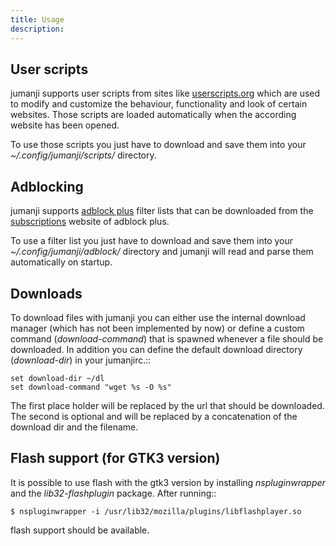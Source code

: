 ```yaml
---
title: Usage
description: 
---
```


## User scripts
jumanji supports user scripts from sites like
[userscripts.org](http://userscripts.org) which are used to modify and
customize the behaviour, functionality and look of certain websites. Those
scripts are loaded automatically when the according website has been opened.

To use those scripts you just have to download and save them into your
*~/.config/jumanji/scripts/* directory.

## Adblocking
jumanji supports [adblock plus](http://adblockplus.org) filter lists that can
be downloaded from the [subscriptions](https://adblockplus.org/en/subscriptions)
website of adblock plus.

To use a filter list you just have to download and save them into your
*~/.config/jumanji/adblock/* directory and jumanji will read and parse them
automatically on startup.

## Downloads
To download files with jumanji you can either use the internal download manager
(which has not been implemented by now) or define a custom command
(*download-command*) that is spawned whenever a file should be downloaded. In
addition you can define the default download directory (*download-dir*) in your
jumanjirc.::

    set download-dir ~/dl
    set download-command "wget %s -O %s"

The first place holder will be replaced by the url that should be downloaded.
The second is optional and will be replaced by a concatenation of the download
dir and the filename.

## Flash support (for GTK3 version)
It is possible to use flash with the gtk3 version by installing
*nspluginwrapper* and the *lib32-flashplugin* package. After running::

    $ nspluginwrapper -i /usr/lib32/mozilla/plugins/libflashplayer.so

flash support should be available.
